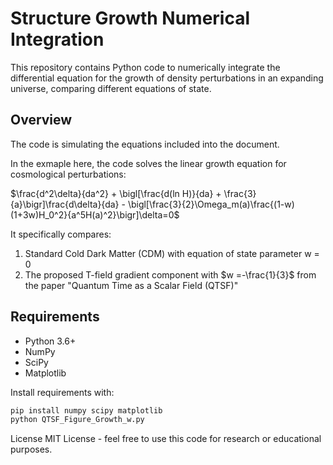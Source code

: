 # Structure Growth Numerical Integration

This repository contains Python code to numerically integrate the differential equation for the growth of density perturbations in an expanding universe, comparing different equations of state.

## Overview
The code is simulating the equations included into the document.

In the exmaple here, the code solves the linear growth equation for cosmological perturbations:

$\frac{d^2\delta}{da^2} + \bigl[\frac{d(ln H)}{da} + \frac{3}{a}\bigr]\frac{d\delta}{da} - \bigl[\frac{3}{2}\Omega_m(a)\frac{(1-w)(1+3w)H_0^2}{a^5H(a)^2}\bigr]\delta=0$

It specifically compares:
1. Standard Cold Dark Matter (CDM) with equation of state parameter w = 0
2. The proposed T-field gradient component with $w =-\frac{1}{3}$ from the paper "Quantum Time as a Scalar Field (QTSF)"

## Requirements

- Python 3.6+
- NumPy
- SciPy
- Matplotlib

Install requirements with:
```bash
pip install numpy scipy matplotlib
python QTSF_Figure_Growth_w.py
```
License
MIT License - feel free to use this code for research or educational purposes.

